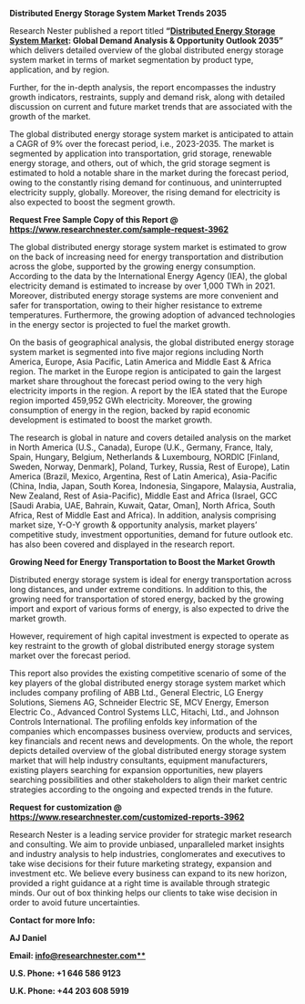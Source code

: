 ﻿
**Distributed Energy Storage System Market Trends 2035**

Research Nester published a report titled **“[Distributed Energy Storage System Market](https://www.researchnester.com/reports/distributed-energy-storage-system-market/3962): Global Demand Analysis & Opportunity Outlook 2035”** which delivers detailed overview of the global distributed energy storage system market in terms of market segmentation by product type, application, and by region.

Further, for the in-depth analysis, the report encompasses the industry growth indicators, restraints, supply and demand risk, along with detailed discussion on current and future market trends that are associated with the growth of the market.

The global distributed energy storage system market is anticipated to attain a CAGR of 9% over the forecast period, i.e., 2023-2035. The market is segmented by application into transportation, grid storage, renewable energy storage, and others, out of which, the grid storage segment is estimated to hold a notable share in the market during the forecast period, owing to the constantly rising demand for continuous, and uninterrupted electricity supply, globally. Moreover, the rising demand for electricity is also expected to boost the segment growth.  

**Request Free Sample Copy of this Report @ <https://www.researchnester.com/sample-request-3962>** 

The global distributed energy storage system market is estimated to grow on the back of increasing need for energy transportation and distribution across the globe, supported by the growing energy consumption. According to the data by the International Energy Agency (IEA), the global electricity demand is estimated to increase by over 1,000 TWh in 2021. Moreover, distributed energy storage systems are more convenient and safer for transportation, owing to their higher resistance to extreme temperatures. Furthermore, the growing adoption of advanced technologies in the energy sector is projected to fuel the market growth. 

On the basis of geographical analysis, the global distributed energy storage system market is segmented into five major regions including North America, Europe, Asia Pacific, Latin America and Middle East & Africa region. The market in the Europe region is anticipated to gain the largest market share throughout the forecast period owing to the very high electricity imports in the region. A report by the IEA stated that the Europe region imported 459,952 GWh electricity. Moreover, the growing consumption of energy in the region, backed by rapid economic development is estimated to boost the market growth. 

The research is global in nature and covers detailed analysis on the market in North America (U.S., Canada), Europe (U.K., Germany, France, Italy, Spain, Hungary, Belgium, Netherlands & Luxembourg, NORDIC [Finland, Sweden, Norway, Denmark], Poland, Turkey, Russia, Rest of Europe), Latin America (Brazil, Mexico, Argentina, Rest of Latin America), Asia-Pacific (China, India, Japan, South Korea, Indonesia, Singapore, Malaysia, Australia, New Zealand, Rest of Asia-Pacific), Middle East and Africa (Israel, GCC [Saudi Arabia, UAE, Bahrain, Kuwait, Qatar, Oman], North Africa, South Africa, Rest of Middle East and Africa). In addition, analysis comprising market size, Y-O-Y growth & opportunity analysis, market players’ competitive study, investment opportunities, demand for future outlook etc. has also been covered and displayed in the research report.

**Growing Need for Energy Transportation to Boost the Market Growth**

Distributed energy storage system is ideal for energy transportation across long distances, and under extreme conditions. In addition to this, the growing need for transportation of stored energy, backed by the growing import and export of various forms of energy, is also expected to drive the market growth. 

However, requirement of high capital investment is expected to operate as key restraint to the growth of global distributed energy storage system market over the forecast period.

This report also provides the existing competitive scenario of some of the key players of the global distributed energy storage system market which includes company profiling of ABB Ltd., General Electric, LG Energy Solutions, Siemens AG, Schneider Electric SE, MCV Energy, Emerson Electric Co., Advanced Control Systems LLC, Hitachi, Ltd., and Johnson Controls International. The profiling enfolds key information of the companies which encompasses business overview, products and services, key financials and recent news and developments. On the whole, the report depicts detailed overview of the global distributed energy storage system market that will help industry consultants, equipment manufacturers, existing players searching for expansion opportunities, new players searching possibilities and other stakeholders to align their market centric strategies according to the ongoing and expected trends in the future.      

**Request for customization @ <https://www.researchnester.com/customized-reports-3962>**  

Research Nester is a leading service provider for strategic market research and consulting. We aim to provide unbiased, unparalleled market insights and industry analysis to help industries, conglomerates and executives to take wise decisions for their future marketing strategy, expansion and investment etc. We believe every business can expand to its new horizon, provided a right guidance at a right time is available through strategic minds. Our out of box thinking helps our clients to take wise decision in order to avoid future uncertainties.

**Contact for more Info:**

**AJ Daniel**

**Email: [info@researchnester.com**](mailto:info@researchnester.com)**

**U.S. Phone: +1 646 586 9123** 

**U.K. Phone: +44 203 608 5919**


